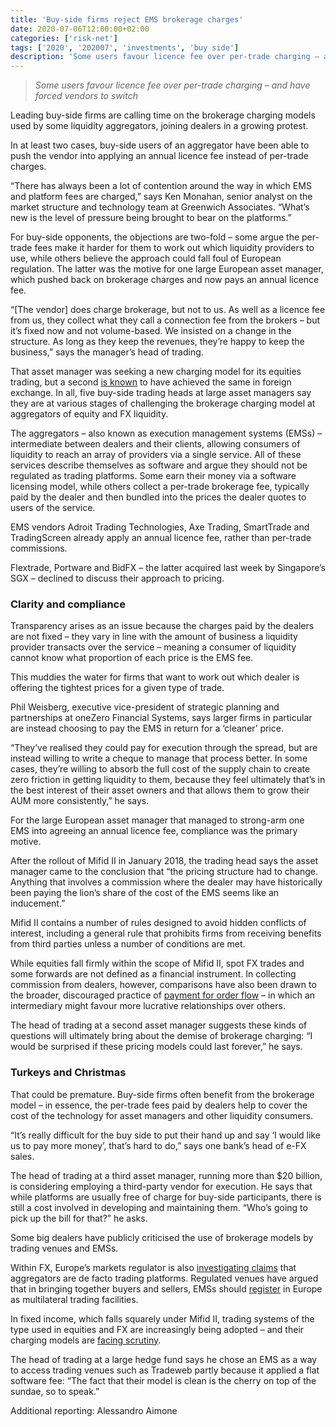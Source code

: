 ```yaml
---
title: 'Buy-side firms reject EMS brokerage charges'
date: 2020-07-06T12:00:00+02:00
categories: ['risk-net']
tags: ['2020', '202007', 'investments', 'buy side']
description: 'Some users favour licence fee over per-trade charging – and have forced vendors to switch'
---
```


> _Some users favour licence fee over per-trade charging – and have forced vendors to switch_

Leading buy-side firms are calling time on the brokerage charging models used by some liquidity aggregators, joining dealers in a growing protest.

In at least two cases, buy-side users of an aggregator have been able to push the vendor into applying an annual licence fee instead of per-trade charges.

“There has always been a lot of contention around the way in which EMS and platform fees are charged,” says Ken Monahan, senior analyst on the market structure and technology team at Greenwich Associates. “What’s new is the level of pressure being brought to bear on the platforms.”

For buy-side opponents, the objections are two-fold – some argue the per-trade fees make it harder for them to work out which liquidity providers to use, while others believe the approach could fall foul of European regulation. The latter was the motive for one large European asset manager, which pushed back on brokerage charges and now pays an annual licence fee.

“[The vendor] does charge brokerage, but not to us. As well as a licence fee from us, they collect what they call a connection fee from the brokers – but it’s fixed now and not volume-based. We insisted on a change in the structure. As long as they keep the revenues, they’re happy to keep the business,” says the manager’s head of trading.

That asset manager was seeking a new charging model for its equities trading, but a second [is known](https://www.fx-markets.com/infrastructure/7519116/fee-fight-dealers-take-aim-at-brokerage-costs) to have achieved the same in foreign exchange. In all, five buy-side trading heads at large asset managers say they are at various stages of challenging the brokerage charging model at aggregators of equity and FX liquidity.

The aggregators – also known as execution management systems (EMSs) – intermediate between dealers and their clients, allowing consumers of liquidity to reach an array of providers via a single service. All of these services describe themselves as software and argue they should not be regulated as trading platforms. Some earn their money via a software licensing model, while others collect a per-trade brokerage fee, typically paid by the dealer and then bundled into the prices the dealer quotes to users of the service.

EMS vendors Adroit Trading Technologies, Axe Trading, SmartTrade and TradingScreen already apply an annual licence fee, rather than per-trade commissions.

Flextrade, Portware and BidFX – the latter acquired last week by Singapore’s SGX – declined to discuss their approach to pricing.

### Clarity and compliance

Transparency arises as an issue because the charges paid by the dealers are not fixed – they vary in line with the amount of business a liquidity provider transacts over the service – meaning a consumer of liquidity cannot know what proportion of each price is the EMS fee.

This muddies the water for firms that want to work out which dealer is offering the tightest prices for a given type of trade.

Phil Weisberg, executive vice-president of strategic planning and partnerships at oneZero Financial Systems, says larger firms in particular are instead choosing to pay the EMS in return for a ‘cleaner’ price.

“They’ve realised they could pay for execution through the spread, but are instead willing to write a cheque to manage that process better. In some cases, they’re willing to absorb the full cost of the supply chain to create zero friction in getting liquidity to them, because they feel ultimately that’s in the best interest of their asset owners and that allows them to grow their AUM more consistently,” he says.

For the large European asset manager that managed to strong-arm one EMS into agreeing an annual licence fee, compliance was the primary motive.

After the rollout of Mifid II in January 2018, the trading head says the asset manager came to the conclusion that “the pricing structure had to change. Anything that involves a commission where the dealer may have historically been paying the lion’s share of the cost of the EMS seems like an inducement.”

Mifid II contains a number of rules designed to avoid hidden conflicts of interest, including a general rule that prohibits firms from receiving benefits from third parties unless a number of conditions are met.

While equities fall firmly within the scope of Mifid II, spot FX trades and some forwards are not defined as a financial instrument. In collecting commission from dealers, however, comparisons have also been drawn to the broader, discouraged practice of [payment for order flow](https://www.risk.net/derivatives/7439301/fx-aggregators-flirt-with-scrutiny-over-brokerage-charges) – in which an intermediary might favour more lucrative relationships over others.

The head of trading at a second asset manager suggests these kinds of questions will ultimately bring about the demise of brokerage charging: “I would be surprised if these pricing models could last forever,” he says.

### Turkeys and Christmas

That could be premature. Buy-side firms often benefit from the brokerage model – in essence, the per-trade fees paid by dealers help to cover the cost of the technology for asset managers and other liquidity consumers.

“It’s really difficult for the buy side to put their hand up and say ‘I would like us to pay more money’, that’s hard to do,” says one bank’s head of e-FX sales.

The head of trading at a third asset manager, running more than $20 billion, is considering employing a third-party vendor for execution. He says that while platforms are usually free of charge for buy-side participants, there is still a cost involved in developing and maintaining them. “Who’s going to pick up the bill for that?” he asks.

Some big dealers have publicly criticised the use of brokerage models by trading venues and EMSs.

Within FX, Europe’s markets regulator is also [investigating claims](https://www.risk.net/derivatives/6933016/esma-probes-blurred-line-between-fx-vendors-and-venues) that aggregators are de facto trading platforms. Regulated venues have argued that in bringing together buyers and sellers, EMSs should [register](https://www.risk.net/investing/markets/7338271/trading-venues-decry-disruptors-as-mtf-battle-heats-up) in Europe as multilateral trading facilities.

In fixed income, which falls squarely under Mifid II, trading systems of the type used in equities and FX are increasingly being adopted – and their charging models are [facing scrutiny](https://www.risk.net/investing/markets/7552591/scrutiny-and-frictions-follow-ems-vendors-into-fixed-income).

The head of trading at a large hedge fund says he chose an EMS as a way to access trading venues such as Tradeweb partly because it applied a flat software fee: “The fact that their model is clean is the cherry on top of the sundae, so to speak.”

Additional reporting: Alessandro Aimone

